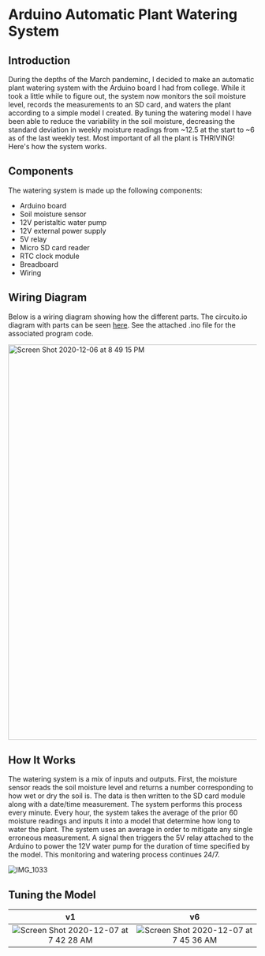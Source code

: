 # Arduino Automatic Plant Watering System

## Introduction

During the depths of the March pandeminc, I decided to make an automatic plant watering system with the Arduino board I had from college. 
While it took a little while to figure out, the system now monitors the soil moisture level, records the measurements to an SD card, and waters the plant according
to a simple model I created. By tuning the watering model I have been able to reduce the variability in the soil moisture,  decreasing the standard deviation in weekly moisture readings from ~12.5 at the start to ~6 as of the last weekly test. Most important of all the plant is THRIVING! Here's how the system works. 

## Components 

The watering system is made up the following components:
* Arduino board
* Soil moisture sensor
* 12V peristaltic water pump
* 12V external power supply
* 5V relay
* Micro SD card reader 
* RTC clock module
* Breadboard
* Wiring

## Wiring Diagram

Below is a wiring diagram showing how the different parts. The circuito.io diagram with parts can be seen [here](https://www.circuito.io/static/reply/index.html?solutionId=5fcd85eab1558400300adb81&solutionPath=storage.circuito.io). See the attached .ino file for the associated program code. 

<img width="801" alt="Screen Shot 2020-12-06 at 8 49 15 PM" src="https://user-images.githubusercontent.com/33380363/101301377-a8ed1100-3806-11eb-9548-59c4a4611fc8.png">


## How It Works

The watering system is a mix of inputs and outputs. First, the moisture sensor reads the soil moisture level and returns a number corresponding to how wet or dry the soil is. The data is then written to the SD card module along with a date/time measurement. The system performs this process every minute. Every hour, the system takes the average of the prior 60 moisture readings and inputs it into a model that determine how long to water the plant. The system uses an average in order to mitigate any single erroneous measurement. A signal then triggers the 5V relay attached to the Arduino to power the 12V water pump for the duration of time specified by the model. This monitoring and watering process continues 24/7. 

![IMG_1033](https://user-images.githubusercontent.com/33380363/101300559-fddb5800-3803-11eb-8e5c-2bd2ec7471b0.JPG)


## Tuning the Model

v1            |  v6
:-------------------------:|:-------------------------:
![Screen Shot 2020-12-07 at 7 42 28 AM](https://user-images.githubusercontent.com/33380363/101352502-3e68bf00-3860-11eb-9d96-60d138154a64.png)|  ![Screen Shot 2020-12-07 at 7 45 36 AM](https://user-images.githubusercontent.com/33380363/101352495-3ad53800-3860-11eb-9fd8-9b3e8c0ac5ea.png)


